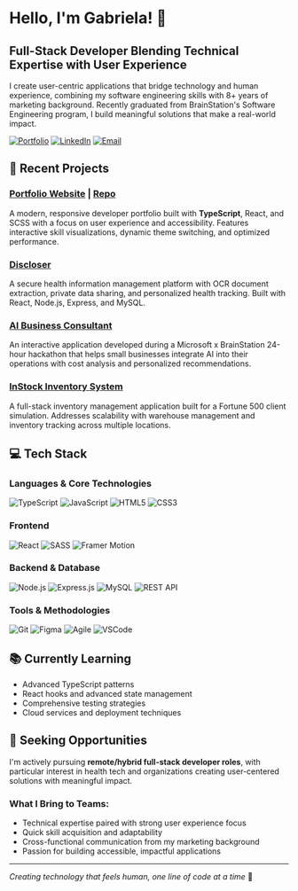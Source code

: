 # Hello, I'm Gabriela! 👋

## Full-Stack Developer Blending Technical Expertise with User Experience

I create user-centric applications that bridge technology and human experience, combining my software engineering skills with 8+ years of marketing background. Recently graduated from BrainStation's Software Engineering program, I build meaningful solutions that make a real-world impact.

[![Portfolio](https://img.shields.io/badge/-Portfolio_Website-20232A?style=for-the-badge&logo=react&logoColor=61DAFB)](https://gcsb.me)
[![LinkedIn](https://img.shields.io/badge/-LinkedIn-0077B5?style=for-the-badge&logo=linkedin&logoColor=white)](https://linkedin.com/in/gabcsb)
[![Email](https://img.shields.io/badge/-Email-D14836?style=for-the-badge&logo=gmail&logoColor=white)](mailto:gcdbarreira@gmail.com)

## 🚀 Recent Projects

### [Portfolio Website](https://gcsb.me) | [Repo](https://github.com/nameisbri/portfolio)
A modern, responsive developer portfolio built with **TypeScript**, React, and SCSS with a focus on user experience and accessibility. Features interactive skill visualizations, dynamic theme switching, and optimized performance.

### [Discloser](https://github.com/nameisbri/discloser)
A secure health information management platform with OCR document extraction, private data sharing, and personalized health tracking. Built with React, Node.js, Express, and MySQL.

### [AI Business Consultant](https://github.com/nameisbri/ip-team-2)
An interactive application developed during a Microsoft x BrainStation 24-hour hackathon that helps small businesses integrate AI into their operations with cost analysis and personalized recommendations.

### [InStock Inventory System](https://drive.google.com/file/d/17weBeLemqsBzaZrso3jCTzCa9-Ae4idM/view?usp=sharing)
A full-stack inventory management application built for a Fortune 500 client simulation. Addresses scalability with warehouse management and inventory tracking across multiple locations.

## 💻 Tech Stack

### Languages & Core Technologies
![TypeScript](https://img.shields.io/badge/-TypeScript-3178C6?style=flat-square&logo=typescript&logoColor=white)
![JavaScript](https://img.shields.io/badge/-JavaScript-F7DF1E?style=flat-square&logo=javascript&logoColor=black)
![HTML5](https://img.shields.io/badge/-HTML5-E34F26?style=flat-square&logo=html5&logoColor=white)
![CSS3](https://img.shields.io/badge/-CSS3-1572B6?style=flat-square&logo=css3&logoColor=white)

### Frontend
![React](https://img.shields.io/badge/-React-61DAFB?style=flat-square&logo=react&logoColor=black)
![SASS](https://img.shields.io/badge/-SASS-CC6699?style=flat-square&logo=sass&logoColor=white)
![Framer Motion](https://img.shields.io/badge/-Framer_Motion-0055FF?style=flat-square&logo=framer&logoColor=white)

### Backend & Database
![Node.js](https://img.shields.io/badge/-Node.js-339933?style=flat-square&logo=nodedotjs&logoColor=white)
![Express.js](https://img.shields.io/badge/-Express-000000?style=flat-square&logo=express&logoColor=white)
![MySQL](https://img.shields.io/badge/-MySQL-4479A1?style=flat-square&logo=mysql&logoColor=white)
![REST API](https://img.shields.io/badge/-REST_API-FF6C37?style=flat-square&logo=postman&logoColor=white)

### Tools & Methodologies
![Git](https://img.shields.io/badge/-Git-F05032?style=flat-square&logo=git&logoColor=white)
![Figma](https://img.shields.io/badge/-Figma-F24E1E?style=flat-square&logo=figma&logoColor=white)
![Agile](https://img.shields.io/badge/-Agile-147EFB?style=flat-square&logo=jira&logoColor=white)
![VSCode](https://img.shields.io/badge/-VSCode-007ACC?style=flat-square&logo=visual-studio-code&logoColor=white)

## 📚 Currently Learning
- Advanced TypeScript patterns
- React hooks and advanced state management
- Comprehensive testing strategies
- Cloud services and deployment techniques

## 💼 Seeking Opportunities
I'm actively pursuing **remote/hybrid full-stack developer roles**, with particular interest in health tech and organizations creating user-centered solutions with meaningful impact.

### What I Bring to Teams:
- Technical expertise paired with strong user experience focus
- Quick skill acquisition and adaptability 
- Cross-functional communication from my marketing background
- Passion for building accessible, impactful applications

---

*Creating technology that feels human, one line of code at a time* 💫
